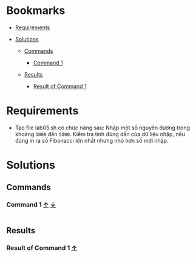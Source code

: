<a name="bookmarks"/>

# Bookmarks

- [Requirements](#requirements)

- [Solutions](#solutions)

	- [Commands](#commands)
		- [Command 1](#command-1)

	- [Results](#results)
		- [Result of Command 1](#result-1)

<a name="requirements"/>

# Requirements

- Tạo file lab05.sh có chức năng sau: Nhập một số nguyên dương trong khoảng `1000` đến `5000`. Kiểm tra tính đúng dắn của dữ liệu nhập, nếu đúng in ra số Fibonacci lớn nhất nhưng nhỏ hơn số mới nhập.


<a name="solutions"/>

# Solutions 

<a name="commands"/>

## Commands

<a name="command-1"/>

### Command 1 [↑](#bookmarks) [↓](#result-1)

```sh

```

<a name="results"/>

## Results

<a name="result-1"/>

### Result of Command 1 [↑](#command-1)

```sh

```

